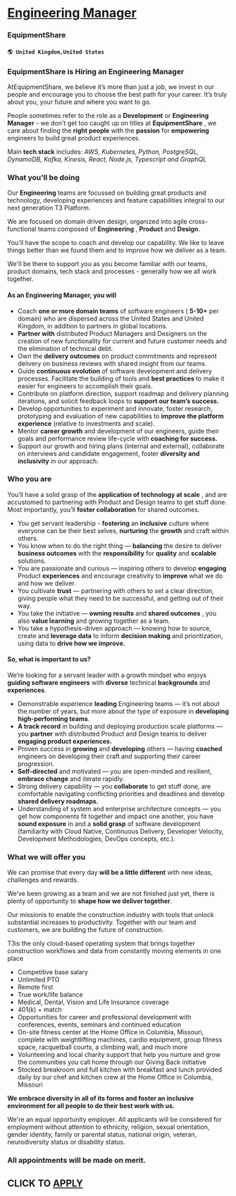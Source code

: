 # [Engineering Manager](https://www.remotewlb.com/apply/engineering-manager-87243)  
### EquipmentShare  
#### `🌎 United Kingdom,United States`  

### EquipmentShare is Hiring an Engineering Manager

AtEquipmentShare, we believe it’s more than just a job, we invest in our people and encourage you to choose the best path for your career. It’s truly about you, your future and where you want to go.

People sometimes refer to the role as a **Development** or **Engineering Manager** \- we don't get too caught up on titles at **EquipmentShare** , we care about finding the **right people** with the **passion** for **empowering** engineers to build great product experiences.

Main **tech stack** includes: _AWS, Kubernetes, Python, PostgreSQL, DynamoDB, Kafka, Kinesis, React, Node.js, Typescript and GraphQL_

###  **What you'll be doing**

Our **Engineering** teams are focussed on building great products and technology, developing experiences and feature capabilities integral to our next generation T3 Platform.

We are focused on domain driven design, organized into agile cross-functional teams composed of **Engineering** , **Product** and **Design**.

You'll have the scope to coach and develop our capability. We like to leave things better than we found them and to improve how we deliver as a team.

We'll be there to support you as you become familiar with our teams, product domains, tech stack and processes - generally how we all work together.

####  **As an Engineering Manager, you will**

  * Coach **one or more domain teams** of software engineers ( **5-10+** per domain) who are dispersed across the United States and United Kingdom, in addition to partners in global locations.
  *  **Partner with** distributed Product Managers and Designers on the creation of new functionality for current and future customer needs and the elimination of technical debt.
  * Own the **delivery outcomes** on product commitments and represent delivery on business reviews with shared insight from our teams.
  * Guide **continuous evolution** of software development and delivery processes. Facilitate the building of tools and **best practices** to make it easier for engineers to accomplish their goals.
  * Contribute on platform direction, support roadmap and delivery planning iterations, and solicit feedback loops to **support our team’s success.**
  * Develop opportunities to experiment and innovate, foster research, prototyping and evaluation of new capabilities to **improve the platform experience** (relative to investments and scale).
  * Mentor **career growth** and development of our engineers, guide their goals and performance review life-cycle with **coaching for success.**
  * Support our growth and hiring plans (internal and external), collaborate on interviews and candidate engagement, foster **diversity and inclusivity** in our approach.

###  **Who you are**

You’ll have a solid grasp of the **application of technology at scale** , and are accustomed to partnering with Product and Design teams to get stuff done. Most importantly, you’ll **foster collaboration** for shared outcomes.

  * You get servant leadership - **fostering** an **inclusive** culture where everyone can be their best selves, **nurturing** the **growth** and craft within others.
  * You know when to do the right thing — **balancing** the desire to deliver **business outcomes** with the **responsibility** for **quality** and **scalable** solutions.
  * You are passionate and curious — inspiring others to develop **engaging** Product **experiences** and encourage creativity to **improve** what we do and how we deliver.
  * You cultivate **trust** — partnering with others to set a clear direction, giving people what they need to be successful, and getting out of their way.
  * You take the initiative — **owning results** and **shared outcomes** , you also **value learning** and growing together as a team.
  * You take a hypothesis-driven approach — knowing how to source, create and **leverage data** to inform **decision making** and prioritization, using data to **drive how we improve.**

####  **So, what is important to us?**

We’re looking for a servant leader with a growth mindset who enjoys **guiding software engineers** with **diverse** technical **backgrounds** and **experiences**.

  * Demonstrable experience **leading** Engineering teams — it’s not about the number of years, but more about the type of exposure in **developing high-performing teams**.
  *  **A track record** in building and deploying production scale platforms — you **partner** with distributed Product and Design teams to deliver **engaging product experiences.**
  * Proven success in **growing** and **developing** others — having **coached** engineers on developing their craft and supporting their career progression.
  *  **Self-directed** and motivated — you are open-minded and resilient, **embrace change** and iterate rapidly.
  * Strong delivery capability — you **collaborate** to get stuff done, are comfortable navigating conflicting priorities and deadlines and develop **shared delivery roadmaps.**
  * Understanding of system and enterprise architecture concepts — you get how components fit together and impact one another, you have **sound exposure** in and a **solid grasp** of software development (familiarity with Cloud Native, Continuous Delivery, Developer Velocity, Development Methodologies, DevOps concepts, etc.).

###  **What we will offer you**

We can promise that every day **will be a little different** with new ideas, challenges and rewards.

We’ve been growing as a team and we are not finished just yet, there is plenty of opportunity to **shape how we deliver together**.

Our missionis to enable the construction industry with tools that unlock substantial increases to productivity. Together with our team and customers, we are building the future of construction.

T3is the only cloud-based operating system that brings together construction workflows and data from constantly moving elements in one place

  * Competitive base salary
  * Unlimited PTO
  * Remote first
  * True work/life balance
  * Medical, Dental, Vision and Life Insurance coverage
  * 401(k) + match
  * Opportunities for career and professional development with conferences, events, seminars and continued education
  * On-site fitness center at the Home Office in Columbia, Missouri, complete with weightlifting machines, cardio equipment, group fitness space, racquetball courts, a climbing wall, and much more
  * Volunteering and local charity support that help you nurture and grow the communities you call home through our Giving Back initiative
  * Stocked breakroom and full kitchen with breakfast and lunch provided daily by our chef and kitchen crew at the Home Office in Columbia, Missouri

 **We embrace diversity in all of its forms and foster an inclusive environment for all people to do their best work with us.**

We're an equal opportunity employer. All applicants will be considered for employment without attention to ethnicity, religion, sexual orientation, gender identity, family or parental status, national origin, veteran, neurodiversity status or disability status.

### All appointments will be made on merit.

  
## CLICK TO [APPLY](https://www.remotewlb.com/apply/engineering-manager-87243)

